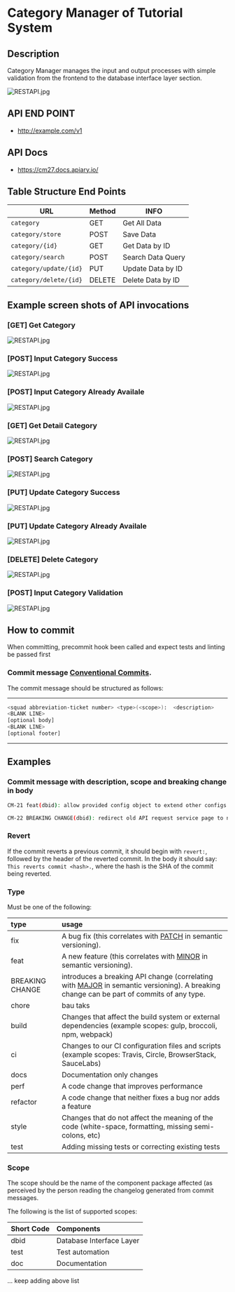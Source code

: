 # Category Manager of Tutorial System

## Description 

Category Manager manages the input and output processes with simple validation from the frontend to the database interface layer section.

![RESTAPI.jpg](images/Content_Manager.png)

## API END POINT
* http://example.com/v1

## API Docs
* https://cm27.docs.apiary.io/

## Table Structure End Points
| URL                            | Method | INFO              |
| ------------------------------ | ------ | ----------------- |
| `category`             | GET    | Get All Data      |
| `category/store`       | POST   | Save Data         |
| `category/{id}`        | GET    | Get Data by ID    |
| `category/search`      | POST   | Search Data Query |
| `category/update/{id}` | PUT    | Update Data by ID |
| `category/delete/{id}` | DELETE | Delete Data by ID |


## Example screen shots of API invocations

### [GET] Get Category
![RESTAPI.jpg](images/01-get-category.png)

### [POST] Input Category Success
![RESTAPI.jpg](images/02-post-category-success.png)

### [POST] Input Category Already Availale
![RESTAPI.jpg](images/03-post-category-already-available.png)

### [GET] Get Detail Category
![RESTAPI.jpg](images/04-get-detail-category.png)

### [POST] Search Category
![RESTAPI.jpg](images/05-post-search-category.png)

### [PUT] Update Category Success
![RESTAPI.jpg](images/06-put-update-category-success.png)

### [PUT] Update Category Already Availale
![RESTAPI.jpg](images/07-put-update-category-already-availabe.png)

### [DELETE] Delete Category
![RESTAPI.jpg](images/08-delete-category.png)

### [POST] Input Category Validation
![RESTAPI.jpg](images/09-post-category-validation.png)


## How to commit

When committing, precommit hook been called and expect tests and linting be passed first

### Commit message [Conventional Commits](https://conventionalcommits.org/).

The commit message should be structured as follows:

---

```bash
<squad abbreviation-ticket number> <type>(<scope>):  <description>
<BLANK LINE>
[optional body]
<BLANK LINE>
[optional footer]
```

---

## Examples

### Commit message with description, scope and breaking change in body

```bash
CM-21 feat(dbid): allow provided config object to extend other configs

CM-22 BREAKING CHANGE(dbid): redirect old API request service page to new version
```

### Revert

If the commit reverts a previous commit, it should begin with `revert:`, followed by the header of the reverted commit. In the body it should say: `This reverts commit <hash>.`, where the hash is the SHA of the commit being reverted.

### Type

Must be one of the following:

| type            | usage                                                                                                                                                                 |
| :-------------- | :-------------------------------------------------------------------------------------------------------------------------------------------------------------------- |
| fix             | A bug fix (this correlates with [PATCH](http://semver.org/#summary) in semantic versioning).                                                                          |
| feat            | A new feature (this correlates with [MINOR](http://semver.org/#summary) in semantic versioning).                                                                      |
| BREAKING CHANGE | introduces a breaking API change (correlating with [MAJOR](http://semver.org/#summary) in semantic versioning). A breaking change can be part of commits of any type. |
| chore           | bau taks                                                                                                                                                              |
| build           | Changes that affect the build system or external dependencies (example scopes: gulp, broccoli, npm, webpack)                                                          |
| ci              | Changes to our CI configuration files and scripts (example scopes: Travis, Circle, BrowserStack, SauceLabs)                                                           |
| docs            | Documentation only changes                                                                                                                                            |
| perf            | A code change that improves performance                                                                                                                               |
| refactor        | A code change that neither fixes a bug nor adds a feature                                                                                                             |
| style           | Changes that do not affect the meaning of the code (white-space, formatting, missing semi-colons, etc)                                                                |
| test            | Adding missing tests or correcting existing tests                                                                                                                     |

### Scope

The scope should be the name of the component package affected (as perceived by the person reading the changelog generated from commit messages.

The following is the list of supported scopes:

| Short Code | Components               |
| :--------- | :----------------------- |
| dbid       | Database Interface Layer |
| test       | Test automation          |
| doc        | Documentation            |
... keep adding above list